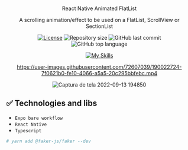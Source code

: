 <div align="center" style="margin: 20px; text-align: center"> 

<p> React Native Animated FlatList</p>
<p>A scrolling animation/effect to be  used on a FlatList, ScrollView or SectionList</p>

 [![License](http://img.shields.io/:license-mit-blue.svg?style=flat-square)](https:/github.com/BinaryLeo/react_native_animated_flatlist/blob/main/LICENSE)
  <img alt="Repository size" src="https://img.shields.io/github/repo-size/BinaryLeo/react_native_animated_flatlist?color=blue">
  ![GitHub last commit](https://img.shields.io/github/last-commit/BinaryLeo/react_native_animated_flatlist?style=flat-square)
  ![GitHub top language](https://img.shields.io/github/languages/top/BinaryLeo/react_native_animated_flatlist?style=flat-square)

[![My Skills](https://skillicons.dev/icons?i=react,ts,vscode,&perline=6)](https://github.com/BinaryLeo)




https://user-images.githubusercontent.com/72607039/190022724-7f0621b0-fe10-4066-a5a5-20c295bbfebc.mp4


![Captura de tela 2022-09-13 194850](https://user-images.githubusercontent.com/72607039/190022733-a15faf9d-2947-46da-8a23-9a2876a9237a.png)



</div>


## ✅ Technologies and libs
- ``Expo bare workflow``
- ``React Native``
- ``Typescript``


```bash
# yarn add @faker-js/faker --dev
```
